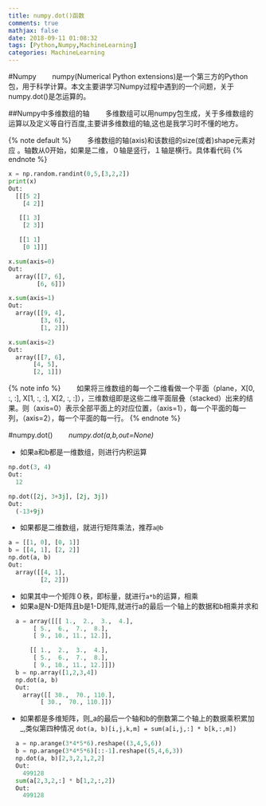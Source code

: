 ```yaml
---
title: numpy.dot()函数
comments: true
mathjax: false
date: 2018-09-11 01:08:32
tags: [Python,Numpy,MachineLearning]
categories: MachineLearning
---
```


<meta name="referrer" content="no-referrer" />

#Numpy
　　numpy(Numerical Python extensions)是一个第三方的Python包，用于科学计算。本文主要讲学习Numpy过程中遇到的一个问题，关于numpy.dot()是怎运算的。<!--more-->

##Numpy中多维数组的轴
　　多维数组可以用numpy包生成，关于多维数组的运算以及定义等自行百度,主要讲多维数组的轴,这也是我学习时不懂的地方。

{% note default %}
　　多维数组的轴(axis)和该数组的size(或者)shape元素对应 。轴数从0开始，如果是二维，０轴是竖行，１轴是横行。具体看代码
{% endnote %}

```python
x = np.random.randint(0,5,[3,2,2])
print(x)
Out:
  [[[5 2]
    [4 2]]

   [[1 3]
    [2 3]]

   [[1 1]
    [0 1]]]

x.sum(axis=0)
Out:
  array([[7, 6],
        [6, 6]])

x.sum(axis=1)
Out:
  array([[9, 4],
         [3, 6],
         [1, 2]])

x.sum(axis=2)
Out:
  array([[7, 6],
       [4, 5],
       [2, 1]])
```

{% note info %} 
　　如果将三维数组的每一个二维看做一个平面（plane，X[0, :, :], X[1, :, :], X[2, :, :]），三维数组即是这些二维平面层叠（stacked）出来的结果。则（axis=0）表示全部平面上的对应位置，（axis=1），每一个平面的每一列，（axis=2），每一个平面的每一行。
{% endnote %}

#numpy.dot()
　　*numpy.dot(a,b,out=None)*

- 如果a和b都是一维数组，则进行内积运算

```python
np.dot(3, 4)
Out:
  12

np.dot([2j, 3+3j], [2j, 3j])
Out:
  (-13+9j)
```

- 如果都是二维数组，就进行矩阵乘法，推荐`a@b`

```python
a = [[1, 0], [0, 1]]
b = [[4, 1], [2, 2]]
np.dot(a, b)
Out:
  array([[4, 1],
         [2, 2]])
```

- 如果其中一个矩阵０秩，即标量，就进行`a*b`的运算，相乘
- 如果a是N-D矩阵且b是1-D矩阵,就进行a的最后一个轴上的数据和b相乘并求和

```python
  a = array([[[ 1.,  2.,  3.,  4.],
       [ 5.,  6.,  7.,  8.],
       [ 9., 10., 11., 12.]],

      [[ 1.,  2.,  3.,  4.],
       [ 5.,  6.,  7.,  8.],
       [ 9., 10., 11., 12.]]])
  b = np.array([1,2,3,4])
  np.dot(a, b)
  Out:
    array([[ 30.,  70., 110.],
         [ 30.,  70., 110.]])
```
- 如果都是多维矩阵，则_a的最后一个轴和b的倒数第二个轴上的数据乘积累加_,类似第四种情况
  `dot(a, b)[i,j,k,m] = sum(a[i,j,:] * b[k,:,m])`

```python
  a = np.arange(3*4*5*6).reshape((3,4,5,6))
  b = np.arange(3*4*5*6)[::-1].reshape((5,4,6,3))
  np.dot(a, b)[2,3,2,1,2,2]
  Out:
    499128
  sum(a[2,3,2,:] * b[1,2,:,2])
  Out:
    499128
```

&nbsp;&nbsp;

